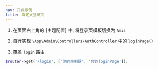 ```yaml
---
nav: 开发示例
title: 自定义登录页
---
```


1. 在页面右上角的 [主题配置] 中, 将登录页模板切换为 `Amis`

2. 自行实现 `\App\Admin\Controllers\AuthController` 中的 `loginPage()`

3. 覆盖 `login` 路由

```php
$router->get('/login', ['你的控制器', '你的loginPage']);
```
